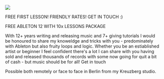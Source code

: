 ![](/images/uploads/dsc_0250.jpg)

FREE FIRST LESSON! FRIENDLY RATES! GET IN TOUCH :)

FREE ABLETON 12 WITH 10x LESSONS PACKAGE 

With 12+ years writing and releasing music and 7+ giving tutorials I would be honoured to share my knoweldge and tricks with you - predominately with Ableton but also fruity loops and logic. Whether you be an estiablished artist or beginner I feel confident there's a lot I can share with you having sold and released thousands of records with some now going for quit a bit of cash - but music should be for all! Get in touch

Possible both remotely or face to face in Berlin from my Kreuzberg studio.
